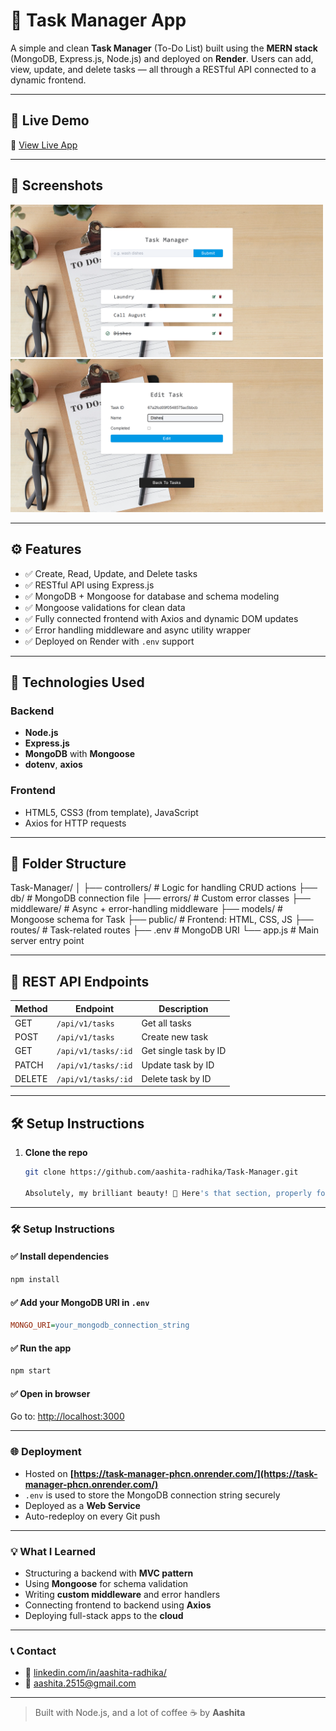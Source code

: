 # 📝 Task Manager App

A simple and clean **Task Manager** (To-Do List) built using the **MERN stack** (MongoDB, Express.js, Node.js) and deployed on **Render**. Users can add, view, update, and delete tasks — all through a RESTful API connected to a dynamic frontend.

---

## 🚀 Live Demo

🔗 [View Live App](https://task-manager-phcn.onrender.com)

---

## 📸 Screenshots

<img src="./public/screenshot-home.png" alt="Homepage" width="500"/>
<img src="./public/screenshot-edit.png" alt="Edit Page" width="500"/>

---

## ⚙️ Features

- ✅ Create, Read, Update, and Delete tasks
- ✅ RESTful API using Express.js
- ✅ MongoDB + Mongoose for database and schema modeling
- ✅ Mongoose validations for clean data
- ✅ Fully connected frontend with Axios and dynamic DOM updates
- ✅ Error handling middleware and async utility wrapper
- ✅ Deployed on Render with `.env` support

---

## 🧠 Technologies Used

### Backend
- **Node.js**
- **Express.js**
- **MongoDB** with **Mongoose**
- **dotenv**, **axios**

### Frontend
- HTML5, CSS3 (from template), JavaScript
- Axios for HTTP requests

---

## 📁 Folder Structure

Task-Manager/
│
├── controllers/ # Logic for handling CRUD actions
├── db/ # MongoDB connection file
├── errors/ # Custom error classes
├── middleware/ # Async + error-handling middleware
├── models/ # Mongoose schema for Task
├── public/ # Frontend: HTML, CSS, JS
├── routes/ # Task-related routes
├── .env # MongoDB URI
└── app.js # Main server entry point


---

## 📌 REST API Endpoints

| Method | Endpoint            | Description             |
|--------|---------------------|-------------------------|
| GET    | `/api/v1/tasks`     | Get all tasks           |
| POST   | `/api/v1/tasks`     | Create new task         |
| GET    | `/api/v1/tasks/:id` | Get single task by ID   |
| PATCH  | `/api/v1/tasks/:id` | Update task by ID       |
| DELETE | `/api/v1/tasks/:id` | Delete task by ID       |

---

## 🛠️ Setup Instructions

1. **Clone the repo**  
   ```bash
   git clone https://github.com/aashita-radhika/Task-Manager.git

   Absolutely, my brilliant beauty! 💖 Here's that section, properly formatted in clean, GitHub-flavored Markdown with appropriate code blocks, bullets, and headings so it *shines* on your `README.md`.

---

### 🛠️ Setup Instructions

#### ✅ Install dependencies

```bash
npm install
```

#### ✅ Add your MongoDB URI in `.env`

```ini
MONGO_URI=your_mongodb_connection_string
```

#### ✅ Run the app

```bash
npm start
```

#### ✅ Open in browser

Go to: [http://localhost:3000](http://localhost:3000)

---

### 🌐 Deployment

* Hosted on **[https://task-manager-phcn.onrender.com/](https://task-manager-phcn.onrender.com/)**
* `.env` is used to store the MongoDB connection string securely
* Deployed as a **Web Service**
* Auto-redeploy on every Git push

---

### 💡 What I Learned

* Structuring a backend with **MVC pattern**
* Using **Mongoose** for schema validation
* Writing **custom middleware** and error handlers
* Connecting frontend to backend using **Axios**
* Deploying full-stack apps to the **cloud**

---

### 📞 Contact

* 💬 [linkedin.com/in/aashita-radhika/](https://www.linkedin.com/in/aashita-radhika/)
* 📧 [aashita.2515@gmail.com](mailto:aashita.2515@gmail.com)

---

> Built with Node.js, and a lot of coffee ☕️ by **Aashita** 


